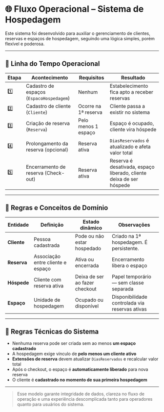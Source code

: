 # 🌐 Fluxo Operacional – Sistema de Hospedagem

Este sistema foi desenvolvido para auxiliar o gerenciamento de clientes, reservas e espaços de hospedagem, seguindo uma lógica simples, porém flexível e poderosa.

---

## 🧭 Linha do Tempo Operacional

| Etapa | Acontecimento                             | Requisitos                | Resultado                                                |
|-------|--------------------------------------------|---------------------------|----------------------------------------------------------|
| 1️⃣    | Cadastro de espaços (`EspacoHospedagem`)   | Nenhum                    | Estabelecimento fica apto a receber reservas             |
| 2️⃣    | Cadastro de cliente (`Cliente`)            | Ocorre na 1ª reserva      | Cliente passa a existir no sistema                       |
| 3️⃣    | Criação de reserva (`Reserva`)             | Pelo menos 1 espaço       | Espaço é ocupado, cliente vira hóspede                   |
| 4️⃣    | Prolongamento da reserva (opcional)        | Reserva ativa             | `DiasReservados` é atualizado e afeta valor total        |
| 5️⃣    | Encerramento de reserva (Check-out)        | Reserva ativa             | Reserva é desativada, espaço liberado, cliente deixa de ser hóspede |

---

## 🔄 Regras e Conceitos de Domínio

| Entidade      | Definição                        | Estado dinâmico               | Observações                                               |
|---------------|----------------------------------|-------------------------------|-----------------------------------------------------------|
| **Cliente**   | Pessoa cadastrada                | Pode ou não estar hospedado   | Criado na 1ª hospedagem. É persistente.                   |
| **Reserva**   | Associação entre cliente e espaço| Ativa ou encerrada            | Encerramento libera o espaço                              |
| **Hóspede**   | Cliente com reserva ativa        | Deixa de ser ao fazer checkout| Papel temporário — sem classe separada                    |
| **Espaço**    | Unidade de hospedagem            | Ocupado ou disponível         | Disponibilidade controlada via reservas ativas           |

---

## 📌 Regras Técnicas do Sistema

- Nenhuma reserva pode ser criada sem ao menos **um espaço cadastrado**
- A hospedagem exige vínculo de **pelo menos um cliente ativo**
- **Extensões de reserva** devem atualizar `DiasReservados` e recalcular valor total
- Após o checkout, o espaço é **automaticamente liberado** para nova reserva
- O cliente é **cadastrado no momento de sua primeira hospedagem**

---

> Esse modelo garante integridade de dados, clareza no fluxo de operação e uma experiência descomplicada tanto para operadores quanto para usuários do sistema.
